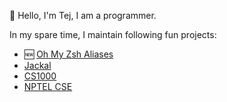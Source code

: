 👋 Hello, I'm Tej, I am a programmer.

In my spare time, I maintain following fun projects:

- 🆕 [Oh My Zsh Aliases](http://ohmyzsh.netlify.app)
- [Jackal](http://jackal.surge.sh)
- [CS1000](http://cs1000.surge.sh)
- [NPTEL CSE](http://nptelcse.netlify.app)
